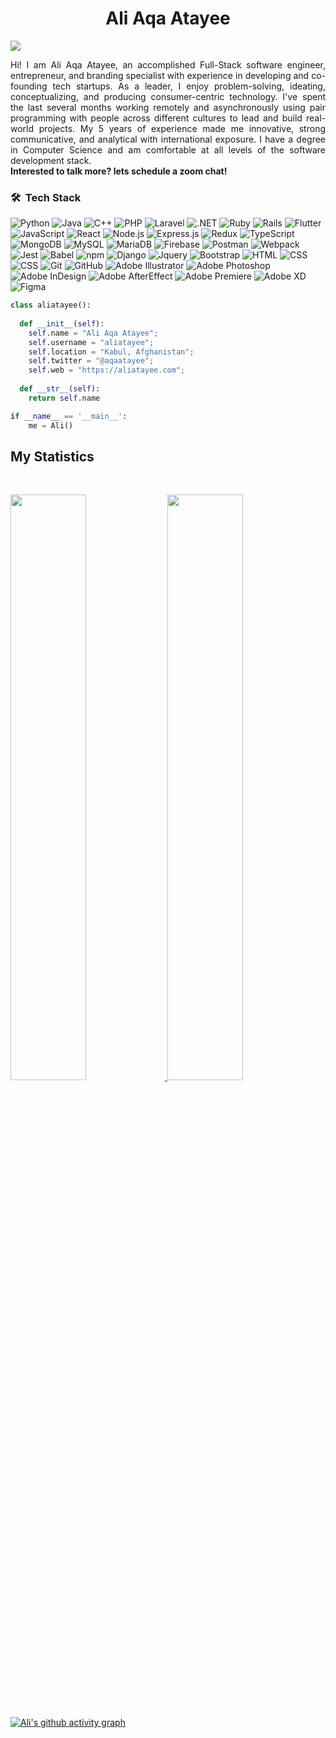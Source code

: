 <h1 align="center">
  <b>Ali Aqa Atayee</b>
</h1>
<a href="https://www.youtube.com/watch?v=dQw4w9WgXcQ"><img src="https://user-images.githubusercontent.com/73097560/115834477-dbab4500-a447-11eb-908a-139a6edaec5c.gif"></a>

<p style="text-align: justify;">Hi! I am Ali Aqa Atayee, an accomplished Full-Stack software engineer, entrepreneur, and branding specialist with experience in developing and co-founding tech startups. As a leader, I enjoy problem-solving, ideating, conceptualizing, and producing consumer-centric technology. I've spent the last several months working remotely and asynchronously using pair programming with people across different cultures to lead and build real-world projects. 
My 5 years of experience made me innovative, strong communicative, and analytical with international exposure. I have a degree in Computer Science and am comfortable at all levels of the software development stack. 
<br>
<b>Interested to talk more? lets schedule a zoom chat!</b>
<br>

### 🛠 &nbsp;Tech Stack

![Python](https://img.shields.io/badge/-Python-05122A?style=flat&logo=python)
![Java](https://img.shields.io/badge/-Java-05122A?style=flat&logo=Java&logoColor=FFA518)
![C++](https://img.shields.io/badge/-C++-05122A?style=flat&logo=C%2B%2B&logoColor=00599C)
![PHP](https://img.shields.io/badge/-php-05122A?style=flat&logo=php)
![Laravel](https://img.shields.io/badge/-laravel-05122A?style=flat&logo=laravel)
![.NET](https://img.shields.io/badge/-.NET-05122A?style=flat&logo=.net)
![Ruby](https://img.shields.io/badge/-ruby-05122A?style=flat&logo=ruby)
![Rails](https://img.shields.io/badge/-Rails-05122A?style=flat&logo=rubyonrails)
![Flutter](https://img.shields.io/badge/-Flutter-05122A?style=flat&logo=flutter)
![JavaScript](https://img.shields.io/badge/-JavaScript-05122A?style=flat&logo=javascript)
![React](https://img.shields.io/badge/-React-05122A?style=flat&logo=react)
![Node.js](https://img.shields.io/badge/-Node.js-05122A?style=flat&logo=node.js)
![Express.js](https://img.shields.io/badge/-Express.js-05122A?style=flat&logo=express)
![Redux](https://img.shields.io/badge/-Redux-05122A?style=flat&logo=redux)
![TypeScript](https://img.shields.io/badge/-TypeScript-05122A?style=flat&logo=typescript)
![MongoDB](https://img.shields.io/badge/-MongoDB-05122A?style=flat&logo=mongodb)
![MySQL](https://img.shields.io/badge/-MySQL-05122A?style=flat&logo=mysql)
![MariaDB](https://img.shields.io/badge/-MariaDB-05122A?style=flat&logo=mariadb)
![Firebase](https://img.shields.io/badge/-Firebase-05122A?style=flat&logo=firebase)
![Postman](https://img.shields.io/badge/-Postman-05122A?style=flat&logo=Postman)
![Webpack](https://img.shields.io/badge/-Webpack-05122A?style=flat&logo=webpack)
![Jest](https://img.shields.io/badge/-Jest-05122A?style=flat&logo=jest)
![Babel](https://img.shields.io/badge/-Babel-05122A?style=flat&logo=babel)
![npm](https://img.shields.io/badge/-npm-05122A?style=flat&logo=npm)
![Django](https://img.shields.io/badge/-Django-05122A?style=flat&logo=django&logoColor=092E20)
![Jquery](https://img.shields.io/badge/-Jquery-05122A?style=flat&logo=jquery&logoColor=563D7C)
![Bootstrap](https://img.shields.io/badge/-Bootstrap-05122A?style=flat&logo=bootstrap&logoColor=563D7C)
![HTML](https://img.shields.io/badge/-HTML-05122A?style=flat&logo=HTML5)
![CSS](https://img.shields.io/badge/-CSS-05122A?style=flat&logo=CSS3&logoColor=1572B6)
![CSS](https://img.shields.io/badge/-Tailwind-05122A?style=flat&logo=tailwindcss)
![Git](https://img.shields.io/badge/-Git-05122A?style=flat&logo=git)
![GitHub](https://img.shields.io/badge/-GitHub-05122A?style=flat&logo=github)
![Adobe Illustrator](https://img.shields.io/badge/-AdobeIllustrator-05122A?style=flat&logo=adobe-illustrator)
![Adobe Photoshop](https://img.shields.io/badge/-AdobePhotoshop-05122A?style=flat&logo=adobe-photoshop)
![Adobe InDesign](https://img.shields.io/badge/-AdobeInDesign-05122A?style=flat&logo=adobe-indesign)
![Adobe AfterEffect](https://img.shields.io/badge/-AdobeAfterEffects-05122A?style=flat&logo=adobe-after-effects)
![Adobe Premiere](https://img.shields.io/badge/-AdobePremiere-05122A?style=flat&logo=adobe-premiere-pro)
![Adobe XD](https://img.shields.io/badge/-AdobeXD-05122A?style=flat&logo=adobe-xd)
![Figma](https://img.shields.io/badge/-Figma-05122A?style=flat&logo=figma)
```python
class aliatayee():
    
  def __init__(self):
    self.name = "Ali Aqa Atayee";
    self.username = "aliatayee";
    self.location = "Kabul, Afghanistan";
    self.twitter = "@aqaatayee";
    self.web = "https://aliatayee.com";
  
  def __str__(self):
    return self.name

if __name__ == '__main__':
    me = Ali()
```
<!-- 
<div align="center">
  <a href="https://open.spotify.com/user/6s6pbtefezpookh8gwnkko15v">
    <img src="https://readme-spotify-tingz.vercel.app/api/now-playing">
  </a>
</div>
 -->
<!--
<div align="center">
  <a href="https://open.spotify.com/user/6s6pbtefezpookh8gwnkko15v">
    <img src="https://spotify-readme-theta-virid.vercel.app/api?scan=true&theme=dark" width="240px">
  </a>
</div>
-->

## My Statistics

<br/>
<p align="left">
  <a href="https://github.com/aliatayee/">
  <img width="49%" src="https://github-readme-stats.vercel.app/api?username=aliatayee&show_icons=true&theme=gruvbox&hide_border=true" />
    <img width="49%" src="https://github-readme-streak-stats.herokuapp.com/?user=aliatayee&theme=gruvbox&hide_border=true" />
  </a>
</p>
<br>


[![Ali's github activity graph](https://github-readme-activity-graph.cyclic.app/graph?username=aliatayee&theme=github-compact&area=true)](https://github.com/aliatayee)


